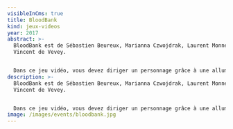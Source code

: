 ```yaml
---
visibleInCms: true
title: BloodBank
kind: jeux-videos
year: 2017
abstract: >-
  BloodBank est de Sébastien Beureux, Marianna Czwojdrak, Laurent Monnet et
  Vincent de Vevey.


  Dans ce jeu vidéo, vous devez diriger un personnage grâce à une allumette. Le personnage se déplace suivant la position de la flamme, si elle s’éteint, il n’y a plus de lumière dans l’écran et de grands dangers vont apparaitre (et vous perdez la partie). Vous allez donc devoir trouver la sortie avant d’avoir consumé totalement l’allumette.
description: >-
  BloodBank est de Sébastien Beureux, Marianna Czwojdrak, Laurent Monnet et
  Vincent de Vevey.


  Dans ce jeu vidéo, vous devez diriger un personnage grâce à une allumette. Le personnage se déplace suivant la position de la flamme, si elle s’éteint, il n’y a plus de lumière dans l’écran et de grands dangers vont apparaitre (et vous perdez la partie). Vous allez donc devoir trouver la sortie avant d’avoir consumé totalement l’allumette.
image: /images/events/bloodbank.jpg
---
```

